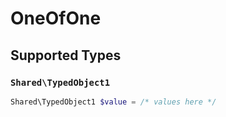 # OneOfOne


## Supported Types

### `Shared\TypedObject1`

```php
Shared\TypedObject1 $value = /* values here */
```


